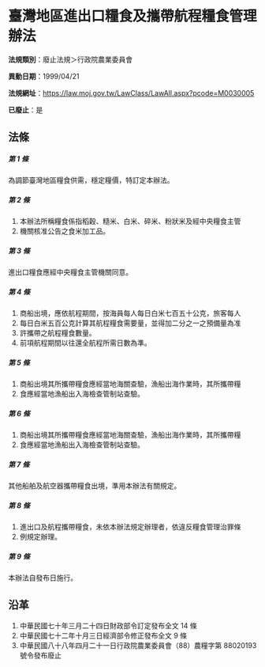 # 臺灣地區進出口糧食及攜帶航程糧食管理辦法

**法規類別**：廢止法規＞行政院農業委員會

**異動日期**：1999/04/21  

**法規網址**：https://law.moj.gov.tw/LawClass/LawAll.aspx?pcode=M0030005

**已廢止**：是



## 法條
##### 第 1 條
為調節臺灣地區糧食供需，穩定糧價，特訂定本辦法。

##### 第 2 條
1. 本辦法所稱糧食係指稻穀、糙米、白米、碎米、粉狀米及經中央糧食主管
1. 機關核准公告之食米加工品。

##### 第 3 條
進出口糧食應經中央糧食主管機關同意。

##### 第 4 條
1. 商船出境，應依航程期間，按海員每人每日白米七百五十公克，旅客每人
1. 每日白米五百公克計算其航程糧食需要量，並得加二分之一之預備量為准
1. 許攜帶之航程糧食數量。
1. 前項航程期間以往還全航程所需日數為準。

##### 第 5 條
1. 商船出境其所攜帶糧食應經當地海關查驗，漁船出海作業時，其所攜帶糧
1. 食應經當地漁船出入海檢查管制站查驗。

##### 第 6 條
1. 商船出境其所攜帶糧食應經當地海關查驗，漁船出海作業時，其所攜帶糧
1. 食應經當地漁船出入海檢查管制站查驗。

##### 第 7 條
其他船舶及航空器攜帶糧食出境，準用本辦法有關規定。

##### 第 8 條
1. 進出口及航程攜帶糧食，未依本辦法規定辦理者，依違反糧食管理治罪條
1. 例規定辦理。

##### 第 9 條
本辦法自發布日施行。

## 沿革
1. 中華民國七十年三月二十四日財政部令訂定發布全文 14 條
1. 中華民國七十二年十月三日經濟部令修正發布全文 9  條
1. 中華民國八十八年四月二十一日行政院農業委員會（88）農糧字第 88020193 號令發布廢止
